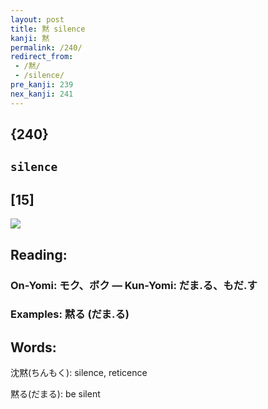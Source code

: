 ```yaml
---
layout: post
title: 黙 silence
kanji: 黙
permalink: /240/
redirect_from:
 - /黙/
 - /silence/
pre_kanji: 239
nex_kanji: 241
---
```


## {240}

## `silence`

## [15]

<div class="stroke"><img src="E9BB99.png" /></div>

## Reading:

### On-Yomi: モク、ボク &mdash; Kun-Yomi: だま.る、もだ.す

### Examples: 黙る (だま.る)

## Words:

沈黙(ちんもく): silence, reticence

黙る(だまる): be silent
